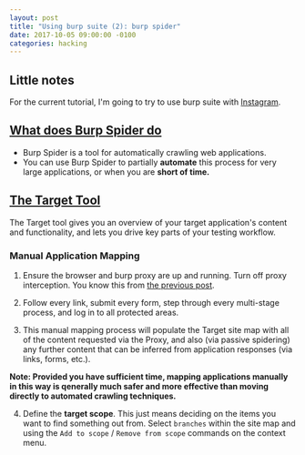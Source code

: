 ```yaml
---
layout: post
title: "Using burp suite (2): burp spider"
date: 2017-10-05 09:00:00 -0100
categories: hacking
---
```

## Little notes
For the current tutorial, I'm going to try to use burp suite with [Instagram](https://www.instagram.com).

## [What does Burp Spider do](https://portswigger.net/burp/help/spider_gettingstarted.html)
* Burp Spider is a tool for automatically crawling web applications.
* You can use Burp Spider to partially **automate** this process for very large applications, or when you are **short of time.** 

## [The Target Tool](https://portswigger.net/burp/help/target_using.html#manualmapping)
The Target tool gives you an overview of your target application's content and functionality, and lets you drive key parts of your testing workflow. 

### Manual Application Mapping
1. Ensure the browser and burp proxy are up and running. Turn off proxy interception. You know this from [the previous post](https://mr-polite.github.io/hacking/2017/10/05/Using-burp-suite-(1)-setting-up.html).

2. Follow every link, submit every form, step through every multi-stage process, and log in to all protected areas.



3.  This manual mapping process will populate the Target site map with all of the content requested via the Proxy, and also (via passive spidering) any further content that can be inferred from application responses (via links, forms, etc.). 

**Note: Provided you have sufficient time, mapping applications manually in this way is qenerally much safer and more effective than moving directly to automated crawling techniques.**

4. Define the **target scope**. This just means deciding on the items you want to find something out from. Select `branches` within the site map and using the `Add to scope` / `Remove from scope` commands on the context menu. 
